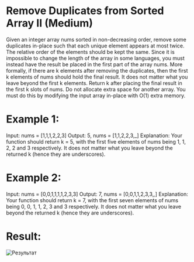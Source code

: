 # Remove Duplicates from Sorted Array II (Medium)

Given an integer array nums sorted in non-decreasing order, remove some duplicates in-place such that each unique element appears at most twice. The relative order of the elements should be kept the same.
Since it is impossible to change the length of the array in some languages, you must instead have the result be placed in the first part of the array nums. 
More formally, if there are k elements after removing the duplicates, then the first k elements of nums should hold the final result. 
It does not matter what you leave beyond the first k elements.
Return k after placing the final result in the first k slots of nums.
Do not allocate extra space for another array. You must do this by modifying the input array in-place with O(1) extra memory.

# Example 1:
Input: nums = [1,1,1,2,2,3]
Output: 5, nums = [1,1,2,2,3,_]
Explanation: Your function should return k = 5, with the first five elements of nums being 1, 1, 2, 2 and 3 respectively.
It does not matter what you leave beyond the returned k (hence they are underscores).

# Example 2:
Input: nums = [0,0,1,1,1,1,2,3,3]
Output: 7, nums = [0,0,1,1,2,3,3,_,_]
Explanation: Your function should return k = 7, with the first seven elements of nums being 0, 0, 1, 1, 2, 3 and 3 respectively.
It does not matter what you leave beyond the returned k (hence they are underscores).

# Result:
![Результат](https://github.com/sv1atsk1/screenshots/blob/main/Remove%20Duplicates%20From%20Sorted%20Array%202.png)

